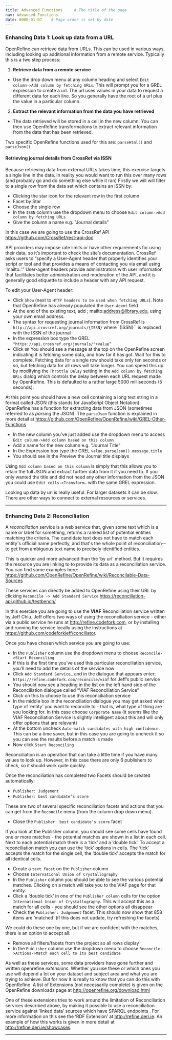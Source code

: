 ```yaml
---
title: Advanced Functions     # The title of the page
nav: Advanced Functions
date: 0000-01-07    # Page order is set by date
---
```


### Enhancing Data 1: Look up data from a URL
OpenRefine can retrieve data from URLs. This can be used in various ways, including looking up additional information from a remote service. Typically this is a two step process:

1. __Retrieve data from a remote service__
  - Use the drop down menu at any column heading and select `Edit column->Add column by fetching URLs`. This will prompt you for a GREL expression to create a url. The url uses values in your data to request a different data for each line. So you generally have the root of a url plus the value in a particular column.
2. __Extract the relevant information from the data you have retrieved__
  - The data retrieved will be stored in a cell in the new column.  You can then use OpenRefine transformations to extract relevant information from the data that has been retrieved.

Two specific OpenRefine functions used for this are: `parseHtml()` and `parseJson()`

#### Retrieving journal details from CrossRef via ISSN
Because retrieving data from external URLs takes time, this exercise targets a single line in the data. In reality you would want to run this over many rows (and probably go and do something else while it ran)
Firstly we will will filter to a single row from the data set which contains an ISSN by:
* Clicking the star icon for the relevant row in the first column
* Facet by Star
* Choose the single row
* In the `ISSN` column use the dropdown menu to choose `Edit column->Add column by fetching URLs`
* Give the column a name e.g. "Journal details"

In this case we are going to use the CrossRef API <https://github.com/CrossRef/rest-api-doc>

API providers may impose rate limits or have other requirements for using their data, so it’s important to check the site’s documentation. CrossRef asks users to “specify a User-Agent header that properly identifies your script or tool and that provides a means of contacting you via email using ‘mailto:’.” User-agent headers provide administrators with user information that facilitates better administration and moderation of the API, and it is generally good etiquette to include a header with any API request.

To edit your User-Agent header:
* Click `Show` (next to `HTTP headers to be used when fetching URLs`). Note that OpenRefine has already populated the `User-Agent` field
* At the end of the existing text, add ; mailto:address@library.edu, using your own email address.
* The syntax for requesting journal information from CrossRef is `http://api.crossref.org/journals/{ISSN}` where `{ISSN}`` is replaced with the ISSN of the journal
* In the expression box type the GREL `"https://api.crossref.org/journals/"+value”`
* Click `OK`
You should see a message at the top on the OpenRefine screen indicating it is fetching some data, and how far it has got. Wait for this to complete. Fetching data for a single row should take only ten seconds or so, but fetching data for all rows will take longer. You can speed this up by modifying the `Throttle Delay` setting in the `Add column by fetching URLs` dialog which controls the delay between each URL request made by OpenRefine. This is defaulted to a rather large 5000 milliseconds (5 seconds).

At this point you should have a new cell containing a long text string in a format called JSON (this stands for JavaScript Object Notation).
OpenRefine has a function for extracting data from JSON (sometimes referred to as _parsing_ the JSON). The `parseJson` function is explained in more detail at <https://github.com/OpenRefine/OpenRefine/wiki/GREL-Other-Functions>
* In the new column you’ve just added use the dropdown menu to access `Edit column->Add column based on this column`
* Add a name for the new column e.g. "Journal Title"
* In the Expression box type the GREL `value.parseJson().message.title`
* You should see in the Preview the Journal title displays

Using `Add column based on this column` is simply that this allows you to retain the full JSON and extract further data from it if you need to. If you only wanted the title and did not need any other information from the JSON you could use `Edit cells->Transform…` with the same GREL expression.

Looking up data by url is really useful. For larger datasets it can be slow. There are other ways to connect to external resources or services.

-----------------------

### Enhancing Data 2: Reconciliation

A _reconciliation_ service is a web service that, given some text which is a name or label for something, returns a ranked list of potential entities matching the criteria. The candidate text does not have to match each entity's official name perfectly, and that's the whole point of reconciliation--to get from ambiguous text name to precisely identified entities.

This is quicker and more advanced than the ‘by url’ method. But it requires the resource you are linking to to provide its data as a reconciliation service. You can find some examples here: <https://github.com/OpenRefine/OpenRefine/wiki/Reconcilable-Data-Sources>

These services can directly be added to OpenRefine using their URL by clicking `Reconcile -> Add Standard Service`
<https://reconciliation-api.github.io/testbench/>

In this exercise you are going to use the __VIAF__ Reconciliation service written by Jeff Chiu. Jeff offers two ways of using the reconciliation service - either via a public service he runs at <http://refine.codefork.com>, or by installing and running the service locally using the instructions at <https://github.com/codeforkjeff/conciliator>.

Once you have chosen which service you are going to use:

* In the `Publisher` column use the dropdown menu to choose `Reconcile->Start Reconciling`
* If this is the first time you’ve used this particular reconciliation service, you’ll need to add the details of the service now
* Click `Add Standard Service…` and in the dialogue that appears enter:
`https://refine.codefork.com/reconcile/viaf` for Jeff’s public service
* You should now see a heading in the list on the left hand side of the Reconciliation dialogue called “VIAF Reconciliation Service”
* Click on this to choose to use this reconciliation service
* In the middle box in the reconciliation dialogue you may get asked what type of ‘entity' you want to reconcile to - that is, what type of thing are you looking for. In this case choose `Corporate Name` (it seems like the VIAF Reconciliation Service is slightly intelligent about this and will only offer options that are relevant)
* At the bottom uncheck  `Auto-match candidates with high confidence`. This can be a time saver, but in this case you are going to uncheck it so you can see the results before a match is made
* Now click `Start Reconciling`

Reconciliation is an operation that can take a little time if you have many values to look up. However, in this case there are only 6 publishers to check, so it should work quite quickly.

Once the reconciliation has completed two Facets should be created automatically:
* `Publisher: Judgement`
* `Publisher: best candidate’s score`

These are two of several specific reconciliation facets and actions that you can get from the `Reconcile` menu (from the column drop down menu).
* Close the `Publisher: best candidate’s score` facet

If you look at the Publisher column, you should see some cells have found one or more matches - the potential matches are shown in a list in each cell. Next to each potential match there is a ‘tick’ and a ‘double tick’. To accept a reconciliation match you can use the ‘tick’ options in cells. The ‘tick’ accepts the match for the single cell, the ‘double tick’ accepts the match for all identical cells.

* Create a `text facet` on the `Publisher` column
* Choose `International Union of Crystallography`
* In the `Publisher` column you should be able to see the various potential matches. Clicking on a match will take you to the VIAF page for that entity.
* Click a ‘double tick’ in one of the `Publisher column` cells for the option `International Union of Crystallography`. This will accept this as a match for all cells - you should see the other options all disappear
* Check the `Publisher: Judgement` facet. This should now show that 858 items are ‘matched’ (if this does not update, try refreshing the facets)

We could do these one by one, but if we are confident with the matches, there is an option to accept all:
* Remove all filters/facets from the project so all rows display
* In the `Publisher` column use the dropdown menu to choose `Reconcile->Actions->Match each cell to its best candidate`

As well as these services, some data providers have gone further and written openrefine _extensions_. Whether you use these or which ones you use will depend a lot on your dataset and subject area and what you are trying to achieve. But for now it is really to know that you can do this with OpenRefine.
A list of Extensions (not necessarily complete) is given on the OpenRefine downloads page at <http://openrefine.org/download.html>

One of these extensions tries to work around the limitation of Reconciliation services described above, by making it possible to use a reconciliation service against ‘linked data’ sources which have SPARQL endpoints . For more information on this see the ‘RDF Extension’ at <http://refine.deri.ie>. An example of how this works is given in more detail at <http://refine.deri.ie/showcases>.

-----------------------------
